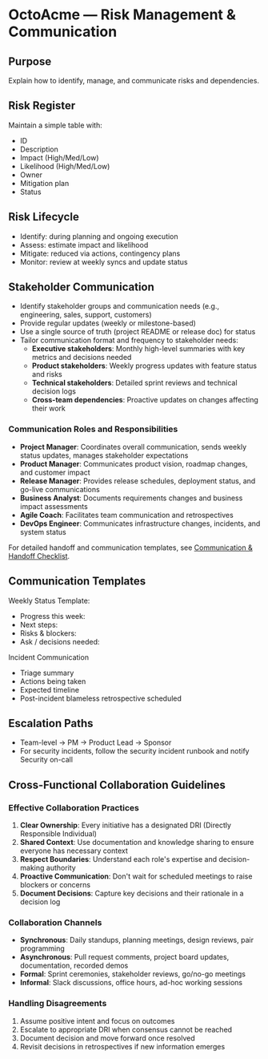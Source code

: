 # OctoAcme — Risk Management & Communication

## Purpose
Explain how to identify, manage, and communicate risks and dependencies.

## Risk Register
Maintain a simple table with:
- ID
- Description
- Impact (High/Med/Low)
- Likelihood (High/Med/Low)
- Owner
- Mitigation plan
- Status

## Risk Lifecycle
- Identify: during planning and ongoing execution
- Assess: estimate impact and likelihood
- Mitigate: reduced via actions, contingency plans
- Monitor: review at weekly syncs and update status

## Stakeholder Communication
- Identify stakeholder groups and communication needs (e.g., engineering, sales, support, customers)
- Provide regular updates (weekly or milestone-based)
- Use a single source of truth (project README or release doc) for status
- Tailor communication format and frequency to stakeholder needs:
  - **Executive stakeholders**: Monthly high-level summaries with key metrics and decisions needed
  - **Product stakeholders**: Weekly progress updates with feature status and risks
  - **Technical stakeholders**: Detailed sprint reviews and technical decision logs
  - **Cross-team dependencies**: Proactive updates on changes affecting their work

### Communication Roles and Responsibilities
- **Project Manager**: Coordinates overall communication, sends weekly status updates, manages stakeholder expectations
- **Product Manager**: Communicates product vision, roadmap changes, and customer impact
- **Release Manager**: Provides release schedules, deployment status, and go-live communications
- **Business Analyst**: Documents requirements changes and business impact assessments
- **Agile Coach**: Facilitates team communication and retrospectives
- **DevOps Engineer**: Communicates infrastructure changes, incidents, and system status

For detailed handoff and communication templates, see [Communication & Handoff Checklist](octoacme-communication-and-handoff-checklist.md).

## Communication Templates
Weekly Status Template:
- Progress this week:
- Next steps:
- Risks & blockers:
- Ask / decisions needed:

Incident Communication
- Triage summary
- Actions being taken
- Expected timeline
- Post-incident blameless retrospective scheduled

## Escalation Paths
- Team-level -> PM -> Product Lead -> Sponsor
- For security incidents, follow the security incident runbook and notify Security on-call

## Cross-Functional Collaboration Guidelines

### Effective Collaboration Practices
1. **Clear Ownership**: Every initiative has a designated DRI (Directly Responsible Individual)
2. **Shared Context**: Use documentation and knowledge sharing to ensure everyone has necessary context
3. **Respect Boundaries**: Understand each role's expertise and decision-making authority
4. **Proactive Communication**: Don't wait for scheduled meetings to raise blockers or concerns
5. **Document Decisions**: Capture key decisions and their rationale in a decision log

### Collaboration Channels
- **Synchronous**: Daily standups, planning meetings, design reviews, pair programming
- **Asynchronous**: Pull request comments, project board updates, documentation, recorded demos
- **Formal**: Sprint ceremonies, stakeholder reviews, go/no-go meetings
- **Informal**: Slack discussions, office hours, ad-hoc working sessions

### Handling Disagreements
1. Assume positive intent and focus on outcomes
2. Escalate to appropriate DRI when consensus cannot be reached
3. Document decision and move forward once resolved
4. Revisit decisions in retrospectives if new information emerges
